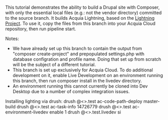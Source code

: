 This tutorial demonstrates the ability to build a Drupal site with Composer, with only the essential
local files (e.g.: not the vendor directory) committed to the source branch.  It builds Acquia Lightning, based on the [Lightning Project](https://github.com/acquia/lightning-project). To use it, copy the files from this branch
into your Acquia Cloud repository, then run pipeline start.

Notes:

* We have already set up this branch to contain the output from "composer create-project" and prepopulated settings.php with database
  configration and profile name.  Doing that set up from scratch will be the subject of a different tutorial.
* This branch is set up exclusively for Acquia Cloud.  To do additional development on it, enable Live Development on an environment
  running this branch, then run composer install in the livedev directory.
* An environment running this cannot currently be cloned into Dev Desktop due to a number of complex integration issues.  
 
Installing lighting via drush:
drush @<<pipelinesdemo>>.test ac-code-path-deploy master-build
drush @<<pipelinesdemo>>.test ac-task-info 14726779
drush @<<pipelinesdemo>>.test ac-environment-livedev enable 1
drush @<<pipelinesdemo>>.test.livedev si

